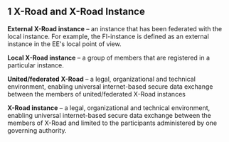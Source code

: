 ## 1 X-Road and X-Road Instance

**External X-Road instance** – an instance that has been federated with the local instance. For example, the FI-instance is defined as an external instance in the EE's local point of view.

**Local X-Road instance** – a group of members that are registered in a particular instance.

**United/federated X-Road** – a legal, organizational and technical environment, enabling universal internet-based secure data exchange between the members of united/federated X-Road instances

**X-Road instance** – a legal, organizational and technical environment, enabling universal internet-based secure data exchange between the members of X-Road and limited to the participants administered by one governing authority.